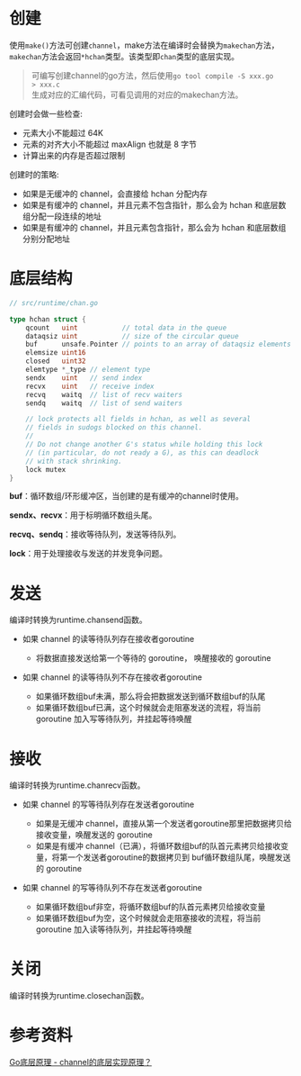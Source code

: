 # 创建
使用<code>make()</code>方法可创建<code>channel</code>，make方法在编译时会替换为<code>makechan</code>方法，<code>makechan</code>方法会返回<code>*hchan</code>类型。该类型即<code>chan</code>类型的底层实现。
> 可编写创建channel的go方法，然后使用<code>go tool compile -S xxx.go > xxx.c </code>生成对应的汇编代码，可看见调用的对应的makechan方法。

创建时会做一些检查:
- 元素大小不能超过 64K
- 元素的对齐大小不能超过 maxAlign 也就是 8 字节
- 计算出来的内存是否超过限制

创建时的策略:
- 如果是无缓冲的 channel，会直接给 hchan 分配内存
- 如果是有缓冲的 channel，并且元素不包含指针，那么会为 hchan 和底层数组分配一段连续的地址
- 如果是有缓冲的 channel，并且元素包含指针，那么会为 hchan 和底层数组分别分配地址

# 底层结构
``` go
// src/runtime/chan.go

type hchan struct {
	qcount   uint           // total data in the queue
	dataqsiz uint           // size of the circular queue
	buf      unsafe.Pointer // points to an array of dataqsiz elements
	elemsize uint16
	closed   uint32
	elemtype *_type // element type
	sendx    uint   // send index
	recvx    uint   // receive index
	recvq    waitq  // list of recv waiters
	sendq    waitq  // list of send waiters

	// lock protects all fields in hchan, as well as several
	// fields in sudogs blocked on this channel.
	//
	// Do not change another G's status while holding this lock
	// (in particular, do not ready a G), as this can deadlock
	// with stack shrinking.
	lock mutex
}
```
**buf**：循环数组/环形缓冲区，当创建的是有缓冲的channel时使用。

**sendx、recvx**：用于标明循环数组头尾。

**recvq、sendq**：接收等待队列，发送等待队列。

**lock**：用于处理接收与发送的并发竞争问题。

# 发送
编译时转换为runtime.chansend函数。

- 如果 channel 的读等待队列存在接收者goroutine
    - 将数据直接发送给第一个等待的 goroutine， 唤醒接收的 goroutine

- 如果 channel 的读等待队列不存在接收者goroutine
    - 如果循环数组buf未满，那么将会把数据发送到循环数组buf的队尾
    - 如果循环数组buf已满，这个时候就会走阻塞发送的流程，将当前 goroutine 加入写等待队列，并挂起等待唤醒

# 接收
编译时转换为runtime.chanrecv函数。

- 如果 channel 的写等待队列存在发送者goroutine
    - 如果是无缓冲 channel，直接从第一个发送者goroutine那里把数据拷贝给接收变量，唤醒发送的 goroutine
    - 如果是有缓冲 channel（已满），将循环数组buf的队首元素拷贝给接收变量，将第一个发送者goroutine的数据拷贝到 buf循环数组队尾，唤醒发送的 goroutine

- 如果 channel 的写等待队列不存在发送者goroutine
    - 如果循环数组buf非空，将循环数组buf的队首元素拷贝给接收变量
    - 如果循环数组buf为空，这个时候就会走阻塞接收的流程，将当前 goroutine 加入读等待队列，并挂起等待唤醒

# 关闭
编译时转换为runtime.closechan函数。

# 参考资料
[Go底层原理 - channel的底层实现原理？](https://juejin.cn/post/7129085275266875422)